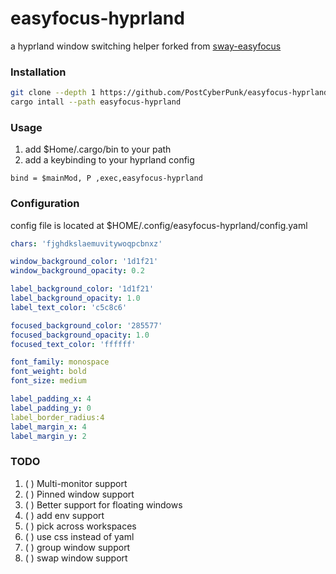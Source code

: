 # easyfocus-hyprland
a hyprland window switching helper forked from [sway-easyfocus](https://github.com/edzdez/sway-easyfocus)
### Installation
```bash
git clone --depth 1 https://github.com/PostCyberPunk/easyfocus-hyprland
cargo intall --path easyfocus-hyprland
```
### Usage
1. add $Home/.cargo/bin to your path
2. add a keybinding to your hyprland config
```
bind = $mainMod, P ,exec,easyfocus-hyprland
```
### Configuration
config file is located at $HOME/.config/easyfocus-hyprland/config.yaml
```yaml
chars: 'fjghdkslaemuvitywoqpcbnxz'

window_background_color: '1d1f21'
window_background_opacity: 0.2

label_background_color: '1d1f21'
label_background_opacity: 1.0
label_text_color: 'c5c8c6'

focused_background_color: '285577'
focused_background_opacity: 1.0
focused_text_color: 'ffffff'

font_family: monospace
font_weight: bold
font_size: medium

label_padding_x: 4
label_padding_y: 0
label_border_radius:4
label_margin_x: 4
label_margin_y: 2
```
### TODO
1. ( ) Multi-monitor support
2. ( ) Pinned window support
3. ( ) Better support for floating windows
4. ( ) add env support
5. ( ) pick across workspaces
6. ( ) use css instead of yaml
7. ( ) group window support
8. ( ) swap window support
